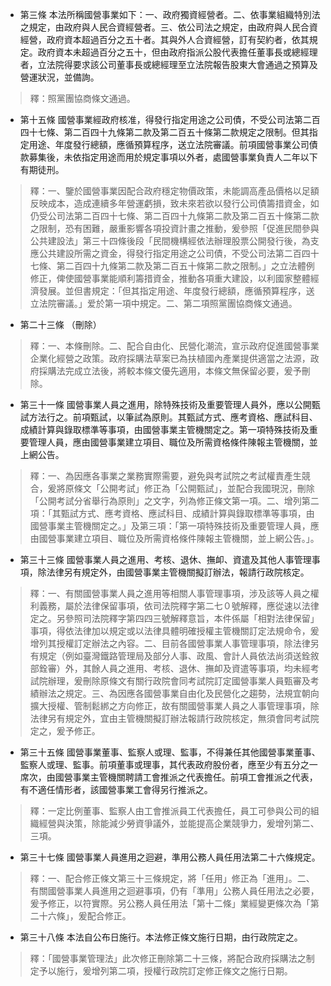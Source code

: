 * 第三條 本法所稱國營事業如下：一、政府獨資經營者。二、依事業組織特別法之規定，由政府與人民合資經營者。三、依公司法之規定，由政府與人民合資經營，政府資本超過百分之五十者。其與外人合資經營，訂有契約者，依其規定。政府資本未超過百分之五十，但由政府指派公股代表擔任董事長或總經理者，立法院得要求該公司董事長或總經理至立法院報告股東大會通過之預算及營運狀況，並備詢。

> 釋：照黨團協商條文通過。

* 第十五條 國營事業經政府核准，得發行指定用途之公司債，不受公司法第二百四十七條、第二百四十九條第二款及第二百五十條第二款規定之限制。但其指定用途、年度發行總額，應循預算程序，送立法院審議。前項國營事業公司債款募集後，未依指定用途而用於規定事項以外者，處國營事業負責人二年以下有期徒刑。

> 釋：一、鑒於國營事業因配合政府穩定物價政策，未能調高產品價格以足額反映成本，造成連續多年營運虧損，致未來若欲以發行公司債籌措資金，如仍受公司法第二百四十七條、第二百四十九條第二款及第二百五十條第二款之限制，恐有困難，嚴重影響各項投資計畫之推動，爰參照「促進民間參與公共建設法」第三十四條後段「民間機構經依法辦理股票公開發行後，為支應公共建設所需之資金，得發行指定用途之公司債，不受公司法第二百四十七條、第二百四十九條第二款及第二百五十條第二款之限制。」之立法體例修正，俾使國營事業能順利籌措資金，推動各項重大建設，以利國家整體經濟發展。並但書規定：「但其指定用途、年度發行總額，應循預算程序，送立法院審議。」&#29233;於第一項中規定。二、第二項照黨團協商條文通過。

* 第二十三條 （刪除）

> 釋：一、本條刪除。二、配合自由化、民營化潮流，宣示政府促進國營事業企業化經營之政策。政府採購法草案已為扶植國內產業提供適當之法源，政府採購法完成立法後，將較本條文優先適用，本條文無保留必要，爰予刪除。

* 第三十一條 國營事業人員之進用，除特殊技術及重要管理人員外，應以公開甄試方法行之。前項甄試，以筆試為原則。其甄試方式、應考資格、應試科目、成績計算與錄取標準等事項，由國營事業主管機關定之。第一項特殊技術及重要管理人員，應由國營事業建立項目、職位及所需資格條件陳報主管機關，並上網公告。

> 釋：一、為因應各事業之業務實際需要，避免與考試院之考試權責產生競合，爰將原條文「公開考試」修正為「公開甄試」，並配合我國現況，刪除「公開考試分省舉行為原則」之文字，列為修正條文第一項。二、增列第二項：「其甄試方式、應考資格、應試科目、成績計算與錄取標準等事項，由國營事業主管機關定之。」及第三項：「第一項特殊技術及重要管理人員，應由國營事業建立項目、職位及所需資格條件陳報主管機關，並上網公告。」。

* 第三十三條 國營事業人員之進用、考核、退休、撫卹、資遣及其他人事管理事項，除法律另有規定外，由國營事業主管機關擬訂辦法，報請行政院核定。

> 釋：一、有關國營事業人員之進用等相關人事管理事項，涉及該等人員之權利義務，屬於法律保留事項，依司法院釋字第二七０號解釋，應從速以法律定之。另參照司法院釋字第四四三號解釋意旨，本件係屬「相對法律保留」事項，得依法律加以規定或以法律具體明確授權主管機關訂定法規命令，爰增列其授權訂定辦法之內容。二、目前各國營事業人事管理事項，除法律另有規定（例如臺灣鐵路管理局及部分人事、政風、會計人員依法尚須送銓敘部銓審）外，其餘人員之進用、考核、退休、撫卹及資遣等事項，均未經考試院辦理，爰刪除原條文有關行政院會同考試院訂定國營事業人員甄審及考績辦法之規定。三、為因應各國營事業自由化及民營化之趨勢，法規宜朝向擴大授權、管制鬆綁之方向修正，故有關國營事業人員之人事管理事項，除法律另有規定外，宜由主管機關擬訂辦法報請行政院核定，無須會同考試院定之，爰予修正。

* 第三十五條 國營事業董事、監察人或理、監事，不得兼任其他國營事業董事、監察人或理、監事。前項董事或理事，其代表政府股份者，應至少有五分之一席次，由國營事業主管機關聘請工會推派之代表擔任。前項工會推派之代表，有不適任情形者，該國營事業工會得另行推派之。

> 釋：一定比例董事、監察人由工會推派員工代表擔任，員工可參與公司的組織經營與決策，除能減少勞資爭議外，並能提高企業競爭力，爰增列第二、三項。

* 第三十七條 國營事業人員進用之迴避，準用公務人員任用法第二十六條規定。

> 釋：一、配合修正條文第三十三條規定，將「任用」修正為「進用」。二、有關國營事業人員進用之迴避事項，仍有「準用」公務人員任用法之必要，爰予修正，以符實際。另公務人員任用法「第十二條」業經變更條次為「第二十六條」，爰配合修正。

* 第三十八條 本法自公布日施行。本法修正條文施行日期，由行政院定之。

> 釋：「國營事業管理法」此次修正刪除第二十三條，將配合政府採購法之制定予以施行，爰增列第二項，授權行政院訂定修正條文之施行日期。

